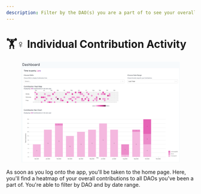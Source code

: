 ```yaml
---
description: Filter by the DAO(s) you are a part of to see your overall contributions
---
```


# 🏋♀ Individual Contribution Activity

<figure><img src="../.gitbook/assets/Individual Contribution Activity.png" alt=""><figcaption></figcaption></figure>

As soon as you log onto the app, you'll be taken to the home page. Here, you'll find a heatmap of your overall contributions to all DAOs you've been a part of. You're able to filter by DAO and by date range.&#x20;
